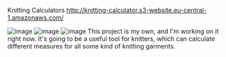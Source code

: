 Knitting Calculators
http://knitting-calculator.s3-website.eu-central-1.amazonaws.com/

![image](https://user-images.githubusercontent.com/101669890/184658845-a829890c-3baf-4215-b68f-286923926137.png)
![image](https://user-images.githubusercontent.com/101669890/184658967-3c55e35f-5058-4f24-9dfc-38b7ff0a0995.png)
![image](https://user-images.githubusercontent.com/101669890/184659056-a99ec567-2009-4054-8f51-9802cf9d6974.png)
This project is my own, and I'm working on it right now.
It's going to be a useful tool for knitters, which can calculate different measures for all some kind of knitting garments.

